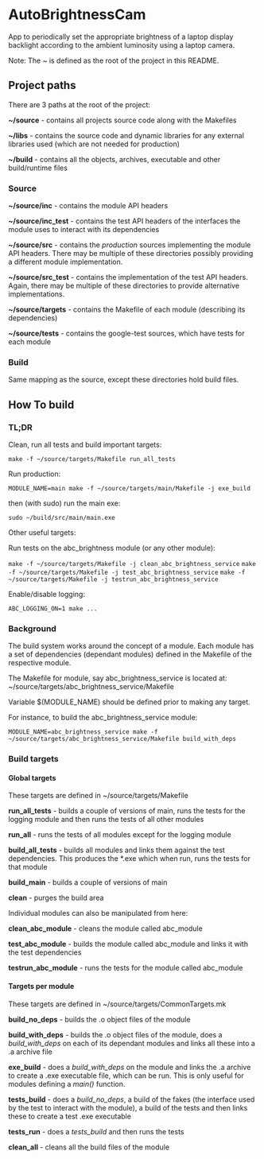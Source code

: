 # AutoBrightnessCam

App to periodically set the appropriate brightness of a laptop display backlight 
according to the ambient luminosity using a laptop camera.

Note: The ~ is defined as the root of the project in this README.

## Project paths

There are 3 paths at the root of the project:

**~/source** - contains all projects source code along with the Makefiles

**~/libs** - contains the source code and dynamic libraries for any external 
libraries used (which are not needed for production)

**~/build** - contains all the objects, archives, executable and other 
build/runtime files

### Source

**~/source/inc** - contains the module API headers

**~/source/inc_test** - contains the test API headers of the interfaces the 
module uses to interact with its dependencies

**~/source/src** - contains the *production* sources implementing the module API 
headers. There may be multiple of these directories possibly providing a 
different module implementation.

**~/source/src_test** - contains the implementation of the test API headers. 
Again, there may be multiple of these directories to provide alternative 
implementations.

**~/source/targets** - contains the Makefile of each module (describing its 
dependencies)

**~/source/tests** - contains the google-test sources, which have tests for each 
module

### Build

Same mapping as the source, except these directories hold build files.

## How To build

### TL;DR

Clean, run all tests and build important targets:

`make -f ~/source/targets/Makefile run_all_tests`

Run production:

`MODULE_NAME=main make -f ~/source/targets/main/Makefile -j exe_build`

then (with sudo) run the main exe:

`sudo ~/build/src/main/main.exe`

Other useful targets:

Run tests on the abc_brightness module (or any other module):

`make -f ~/source/targets/Makefile -j clean_abc_brightness_service`
`make -f ~/source/targets/Makefile -j test_abc_brightness_service`
`make -f ~/source/targets/Makefile -j testrun_abc_brightness_service`

Enable/disable logging:

`ABC_LOGGING_ON=1 make ...`

### Background

The build system works around the concept of a module. Each module has a set of 
dependencies (dependant modules) defined in the Makefile of the respective 
module.

The Makefile for module, say abc_brightness_service is located at:
~/source/targets/abc_brightness_service/Makefile

Variable $(MODULE_NAME) should be defined prior to making any target.

For instance, to build the abc_brightness_service module:

`MODULE_NAME=abc_brightness_service make -f ~/source/targets/abc_brightness_service/Makefile build_with_deps`

### Build targets 

#### Global targets

These targets are defined in ~/source/targets/Makefile

**run_all_tests** - builds a couple of versions of main, runs
the tests for the logging module and then runs the tests of
all other modules

**run_all** - runs the tests of all modules except for the
logging module

**build_all_tests** - builds all modules and links them
against the test dependencies. This produces the *.exe which
when run, runs the tests for that module

**build_main** - builds a couple of versions of main

**clean** - purges the build area

Individual modules can also be manipulated from here:

**clean_abc_module** - cleans the module called abc_module

**test_abc_module** - builds the module called abc_module and
links it with the test dependencies

**testrun_abc_module** - runs the tests for the module 
called abc_module

#### Targets per module

These targets are defined in ~/source/targets/CommonTargets.mk

**build_no_deps** - builds the .o object files 
of the module

**build_with_deps** - builds the .o object 
files of the module, does a *build_with_deps* on each of its dependant modules 
and links all these into a .a archive file

**exe_build** - does a *build_with_deps* on the module and links the .a archive 
to create a .exe executable file, which can be run. This is only useful for 
modules defining a *main()* function.

**tests_build** - does a *build_no_deps*, a build of the fakes (the interface 
used by the test to interact with the module), a build of the tests and then
links these to create a test .exe executable

**tests_run** - does a *tests_build* and then runs the tests

**clean_all** - cleans all the build files of the module
